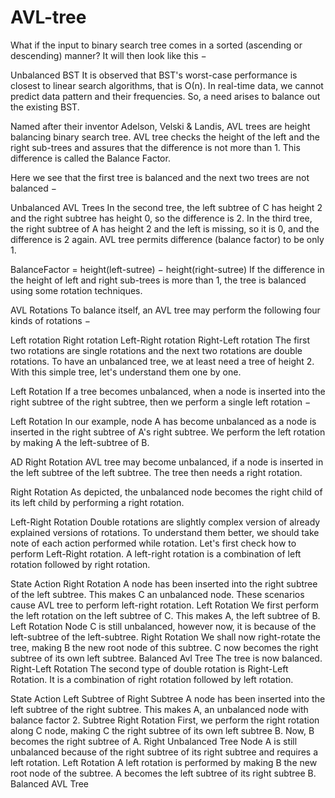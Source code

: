 # AVL-tree

What if the input to binary search tree comes in a sorted (ascending or descending) manner? It will then look like this −

Unbalanced BST
It is observed that BST's worst-case performance is closest to linear search algorithms, that is Ο(n). In real-time data, we cannot predict data pattern and their frequencies. So, a need arises to balance out the existing BST.

Named after their inventor Adelson, Velski & Landis, AVL trees are height balancing binary search tree. AVL tree checks the height of the left and the right sub-trees and assures that the difference is not more than 1. This difference is called the Balance Factor.

Here we see that the first tree is balanced and the next two trees are not balanced −

Unbalanced AVL Trees
In the second tree, the left subtree of C has height 2 and the right subtree has height 0, so the difference is 2. In the third tree, the right subtree of A has height 2 and the left is missing, so it is 0, and the difference is 2 again. AVL tree permits difference (balance factor) to be only 1.

BalanceFactor = height(left-sutree) − height(right-sutree)
If the difference in the height of left and right sub-trees is more than 1, the tree is balanced using some rotation techniques.

AVL Rotations
To balance itself, an AVL tree may perform the following four kinds of rotations −

Left rotation
Right rotation
Left-Right rotation
Right-Left rotation
The first two rotations are single rotations and the next two rotations are double rotations. To have an unbalanced tree, we at least need a tree of height 2. With this simple tree, let's understand them one by one.

Left Rotation
If a tree becomes unbalanced, when a node is inserted into the right subtree of the right subtree, then we perform a single left rotation −

Left Rotation
In our example, node A has become unbalanced as a node is inserted in the right subtree of A's right subtree. We perform the left rotation by making A the left-subtree of B.

AD
Right Rotation
AVL tree may become unbalanced, if a node is inserted in the left subtree of the left subtree. The tree then needs a right rotation.

Right Rotation
As depicted, the unbalanced node becomes the right child of its left child by performing a right rotation.

Left-Right Rotation
Double rotations are slightly complex version of already explained versions of rotations. To understand them better, we should take note of each action performed while rotation. Let's first check how to perform Left-Right rotation. A left-right rotation is a combination of left rotation followed by right rotation.

State	Action
Right Rotation	A node has been inserted into the right subtree of the left subtree. This makes C an unbalanced node. These scenarios cause AVL tree to perform left-right rotation.
Left Rotation	We first perform the left rotation on the left subtree of C. This makes A, the left subtree of B.
Left Rotation	Node C is still unbalanced, however now, it is because of the left-subtree of the left-subtree.
Right Rotation	We shall now right-rotate the tree, making B the new root node of this subtree. C now becomes the right subtree of its own left subtree.
Balanced Avl Tree	The tree is now balanced.
Right-Left Rotation
The second type of double rotation is Right-Left Rotation. It is a combination of right rotation followed by left rotation.

State	Action
Left Subtree of Right Subtree	A node has been inserted into the left subtree of the right subtree. This makes A, an unbalanced node with balance factor 2.
Subtree Right Rotation	First, we perform the right rotation along C node, making C the right subtree of its own left subtree B. Now, B becomes the right subtree of A.
Right Unbalanced Tree	Node A is still unbalanced because of the right subtree of its right subtree and requires a left rotation.
Left Rotation	A left rotation is performed by making B the new root node of the subtree. A becomes the left subtree of its right subtree B.
Balanced AVL Tree
